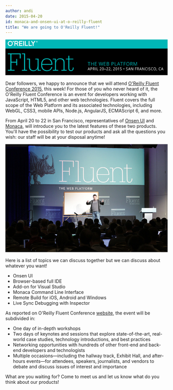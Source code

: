 ```yaml
---
author: andi
date: 2015-04-20
id: monaca-and-onsen-ui-at-o-reilly-fluent
title: "We are going to O'Reilly Fluent!"
---
```


![Conference](/blog/content/images/2015/Apr/conference.png)

Dear followers, we happy to announce that we will attend [O'Reilly Fluent Conference 2015](http://fluentconf.com/javascript-html-2015), this week! For those of you who never heard of it, the O'Reilly Fluent Conference is an event for developers working with JavaScript, HTML5, and other web technologies. Fluent covers the full scope of the Web Platform and its associated technologies, including WebGL, CSS3, mobile APIs, Node.js, AngularJS, ECMAScript 6, and more.

<!-- more -->

From April 20 to 22 in San Francisco, representatives of [Onsen UI](http://onsen.io/) and [Monaca](https://monaca.io/), will introduce you to the latest features of these two products. You'll have the possibility to test our products and ask all the questions you wish: our staff will be at your disposal anytime!

![Conference](/blog/content/images/2015/Apr/conference2.jpg)

Here is a list of topics we can discuss together but we can discuss about whatever you want!

* Onsen UI
* Browser-based full IDE
* Add-on for Visual Studio
* Monaca Command Line Interface
* Remote Build for iOS, Android and Windows
* Live Sync Debugging with Inspector

As reported on O'Reilly Fluent Conference [website](http://fluentconf.com/javascript-html-2015/public/content/about), the event will be subdivided in:

* One day of in-depth workshops
* Two days of keynotes and sessions that explore state-of-the-art, real-world case studies, technology introductions, and best practices
* Networking opportunities with hundreds of other front-end and back-end developers and technologists
* Multiple occasions—including the hallway track, Exhibit Hall, and after-hours events—for attendees, speakers, journalists, and vendors to debate and discuss issues of interest and importance

What are you waiting for? Come to meet us and let us know what do you think about our products!
